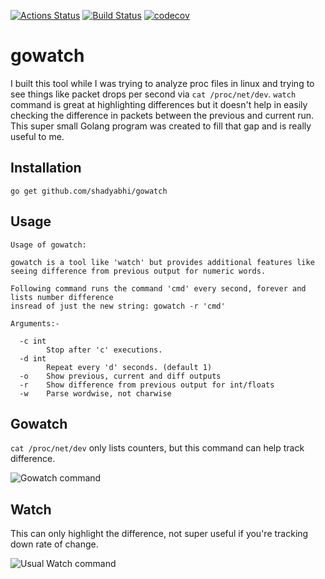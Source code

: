 [![Actions Status](https://github.com/shadyabhi/gowatch/workflows/Go/badge.svg)](https://github.com/shadyabhi/gowatch/actions)
[![Build Status](https://travis-ci.org/shadyabhi/gowatch.png)](https://travis-ci.org/shadyabhi/gowatch)
[![codecov](https://codecov.io/gh/shadyabhi/gowatch/branch/master/graph/badge.svg)](https://codecov.io/gh/shadyabhi/gowatch)

gowatch
=======

I built this tool while I was trying to analyze proc files in linux and trying to see things like packet drops per second via `cat /proc/net/dev`. `watch` command is great at highlighting differences but it doesn't help in easily checking the difference in packets between the previous and current run. This super small Golang program was created to fill that gap and is really useful to me.

Installation
------------

```
go get github.com/shadyabhi/gowatch
```

Usage
-----

```
Usage of gowatch:

gowatch is a tool like 'watch' but provides additional features like
seeing difference from previous output for numeric words.

Following command runs the command 'cmd' every second, forever and lists number difference
insread of just the new string: gowatch -r 'cmd'

Arguments:-

  -c int
        Stop after 'c' executions.
  -d int
        Repeat every 'd' seconds. (default 1)
  -o    Show previous, current and diff outputs
  -r    Show difference from previous output for int/floats
  -w    Parse wordwise, not charwise
```

Gowatch
-------

`cat /proc/net/dev` only lists counters, but this command can help track difference.

![Gowatch command](https://shadyabhi.keybase.pub/gowatch_command.gif)

Watch
-----

This can only highlight the difference, not super useful if you're tracking down rate of change.

![Usual Watch command](https://shadyabhi.keybase.pub/watch_command.gif)
